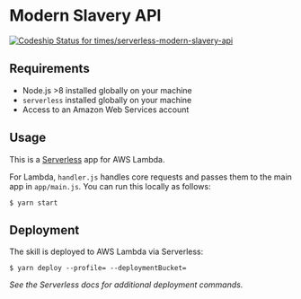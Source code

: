 # Modern Slavery API

[ ![Codeship Status for times/serverless-modern-slavery-api](https://app.codeship.com/projects/9083c3b0-2617-0136-763c-6eae248083f7/status?branch=master)](https://app.codeship.com/projects/286759)

## Requirements

* Node.js >8 installed globally on your machine
* `serverless` installed globally on your machine
* Access to an Amazon Web Services account

## Usage

This is a [Serverless](https://serverless.com/) app for AWS Lambda.

For Lambda, `handler.js` handles core requests and passes them to the main app in `app/main.js`. You can run this locally as follows:

    $ yarn start

## Deployment

The skill is deployed to AWS Lambda via Serverless:

    $ yarn deploy --profile= --deploymentBucket=

_See the Serverless docs for additional deployment commands._
